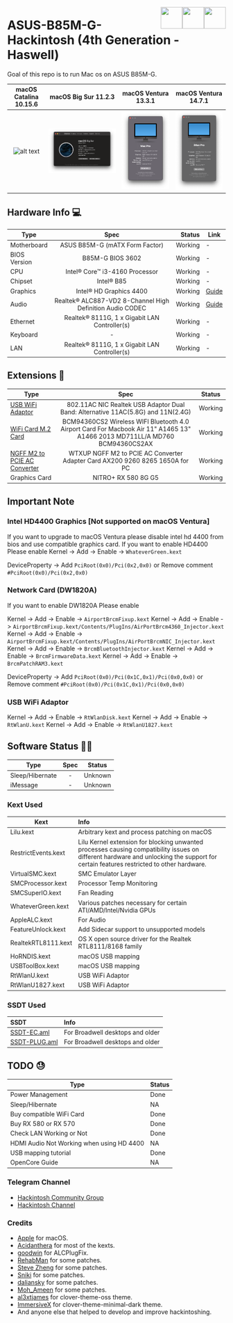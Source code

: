[<img align="right" src="https://cdn.jsdelivr.net/npm/simple-icons@latest/icons/instagram.svg" width="50" height="50" />](http://www.instagram.com/gajjartejas)
[<img align="right" src="https://cdn.jsdelivr.net/npm/simple-icons@latest/icons/twitter.svg" width="50" height="50" />](http://www.twitter.com/gajjartejas)
[<img align="right" src="https://cdn.jsdelivr.net/npm/simple-icons@latest/icons/reddit.svg" width="50" height="50" />](http://www.reddit.com/u/gajjartejas)

# ASUS-B85M-G-Hackintosh (4th Generation - Haswell)

Goal of this repo is to run Mac os on ASUS B85M-G.

|         macOS Catalina 10.15.6         |           macOS Big Sur 11.2.3            |        macOS Ventura 13.3.1        |          macOS Ventura 14.7.1           |
| :------------------------------------: | :---------------------------------------: | :--------------------------------: | :-------------------------------------: |
| ![alt text](10.15.x/10.15.6/about.png) | ![alt text](11.0.x/11.2.3/screenshot.png) | ![alt text](13.x/13.3.1/about.png) | ![alt text](14.x/14.7.1/screenshot.png) |

## Hardware Info 💻

| Type         |                           Spec                            |  Status | Link                                                                                                     |
| ------------ | :-------------------------------------------------------: | ------: | -------------------------------------------------------------------------------------------------------- |
| Motherboard  |              ASUS B85M-G (mATX Form Factor)               | Working | -                                                                                                        |
| BIOS Version |                     B85M-G BIOS 3602                      | Working | -                                                                                                        |
| CPU          |              Intel® Core™ i3-4160 Processor               | Working | -                                                                                                        |
| Chipset      |                        Intel® B85                         | Working | -                                                                                                        |
| Graphics     |                  Intel® HD Graphics 4400                  | Working | [Guide](https://www.tonymacx86.com/threads/guide-intel-framebuffer-patching-using-whatevergreen.256490/) |
| Audio        | Realtek® ALC887-VD2 8-Channel High Definition Audio CODEC | Working | [Guide](https://github.com/acidanthera/AppleALC/wiki/Installation-and-usage)                             |
| Ethernet     |       Realtek® 8111G, 1 x Gigabit LAN Controller(s)       | Working | -                                                                                                        |
| Keyboard     |                             -                             | Working | -                                                                                                        |
| LAN          |       Realtek® 8111G, 1 x Gigabit LAN Controller(s)       | Working | -                                                                                                        |

## Extensions 🔨

| Type                                                                                                                    |                                                            Spec                                                             | Status  |
| ----------------------------------------------------------------------------------------------------------------------- | :-------------------------------------------------------------------------------------------------------------------------: | ------- |
| [USB WiFi Adaptor](https://www.aliexpress.com/item/33059242651.html)                                                    |                      802.11AC NIC Realtek USB Adaptor Dual Band: Alternative 11AC(5.8G) and 11N(2.4G)                       | Working |
| [WiFi Card M.2 Card](https://www.aliexpress.com/item/4000329990755.html?spm=a2g0s.9042311.0.0.2cb24c4dnm2Qqt)           | BCM94360CS2 Wireless WIFI Bluetooth 4.0 Airport Card For Macbook Air 11" A1465 13" A1466 2013 MD711LL/A MD760 BCM94360CS2AX | Working |
| [NGFF M2 to PCIE AC Converter](https://www.aliexpress.com/item/4001028183672.html?spm=a2g0s.9042311.0.0.35844c4doSjGdi) |                        WTXUP NGFF M2 to PCIE AC Converter Adapter Card AX200 9260 8265 1650A for PC                         | Working |
| Graphics Card                                                                                                           |                                                     NITRO+ RX 580 8G G5                                                     | Working |

## Important Note

### Intel HD4400 Graphics [Not supported on macOS Ventura]

If you want to upgrade to macOS Ventura please disable intel hd 4400 from bios and use compatible graphics card.
If you want to enable HD4400 Please enable
Kernel -> Add -> Enable -> `WhateverGreen.kext`

DeviceProperty -> Add `PciRoot(0x0)/Pci(0x2,0x0)` or Remove comment `#PciRoot(0x0)/Pci(0x2,0x0)`

### Network Card (DW1820A)

If you want to enable DW1820A Please enable

Kernel -> Add -> Enable -> `AirportBrcmFixup.kext`
Kernel -> Add -> Enable -> `AirportBrcmFixup.kext/Contents/PlugIns/AirPortBrcm4360_Injector.kext`
Kernel -> Add -> Enable -> `AirportBrcmFixup.kext/Contents/PlugIns/AirPortBrcmNIC_Injector.kext`
Kernel -> Add -> Enable -> `BrcmBluetoothInjector.kext`
Kernel -> Add -> Enable -> `BrcmFirmwareData.kext`
Kernel -> Add -> Enable -> `BrcmPatchRAM3.kext`

DeviceProperty -> Add `PciRoot(0x0)/Pci(0x1C,0x1)/Pci(0x0,0x0)` or Remove comment `#PciRoot(0x0)/Pci(0x1C,0x1)/Pci(0x0,0x0)`

### USB WiFi Adaptor

Kernel -> Add -> Enable -> `RtWlanDisk.kext`
Kernel -> Add -> Enable -> `RtWlanU.kext`
Kernel -> Add -> Enable -> `RtWlanU1827.kext`

## Software Status 👨‍💻

| Type            | Spec | Status  |
| --------------- | :--: | ------- |
| Sleep/Hibernate |  -   | Unknown |
| iMessage        |  -   | Unknown |

### Kext Used

| Kext                | Info                                                                                                                                                                                  |
| ------------------- | :------------------------------------------------------------------------------------------------------------------------------------------------------------------------------------ |
| Lilu.kext           | Arbitrary kext and process patching on macOS                                                                                                                                          |
| RestrictEvents.kext | Lilu Kernel extension for blocking unwanted processes causing compatibility issues on different hardware and unlocking the support for certain features restricted to other hardware. |
| VirtualSMC.kext     | SMC Emulator Layer                                                                                                                                                                    |
| SMCProcessor.kext   | Processor Temp Monitoring                                                                                                                                                             |
| SMCSuperIO.kext     | Fan Reading                                                                                                                                                                           |
| WhateverGreen.kext  | Various patches necessary for certain ATI/AMD/Intel/Nvidia GPUs                                                                                                                       |
| AppleALC.kext       | For Audio                                                                                                                                                                             |
| FeatureUnlock.kext  | Add Sidecar support to unsupported models                                                                                                                                             |
| RealtekRTL8111.kext | OS X open source driver for the Realtek RTL8111/8168 family                                                                                                                           |
| HoRNDIS.kext        | macOS USB mapping                                                                                                                                                                     |
| USBToolBox.kext     | macOS USB mapping                                                                                                                                                                     |
| RtWlanU.kext        | USB WiFi Adaptor                                                                                                                                                                      |
| RtWlanU1827.kext    | USB WiFi Adaptor                                                                                                                                                                      |

### SSDT Used

| SSDT                                                                                                                                | Info                             |
| :---------------------------------------------------------------------------------------------------------------------------------- | :------------------------------- |
| [SSDT-EC.aml](https://dortania.github.io/Getting-Started-With-ACPI/Universal/ec-methods/prebuilt.html#wrapping-up)                  | For Broadwell desktops and older |
| [SSDT-PLUG.aml](https://dortania.github.io/Getting-Started-With-ACPI/ssdt-methods/ssdt-prebuilt.html#desktop-haswell-and-broadwell) | For Broadwell desktops and older |

## TODO 😓

| Type                                      | Status |
| ----------------------------------------- | :----- |
| Power Management                          | Done   |
| Sleep/Hibernate                           | NA     |
| Buy compatible WiFi Card                  | Done   |
| Buy RX 580 or RX 570                      | Done   |
| Check LAN Working or Not                  | Done   |
| HDMI Audio Not Working when using HD 4400 | NA     |
| USB mapping tutorial                      | Done   |
| OpenCore Guide                            | NA     |

### Telegram Channel

- [Hackintosh Community Group](https://t.me/indianhackintosh)
- [Hackintosh Channel](https://t.me/hackintoshcommunity)

### Credits

- [Apple](https://www.apple.com) for macOS.
- [Acidanthera](https://github.com/acidanthera) for most of the kexts.
- [goodwin](https://github.com/goodwin) for ALCPlugFix.
- [RehabMan](https://github.com/RehabMan) for some patches.
- [Steve Zheng](https://github.com/stevezhengshiqi) for some patches.
- [Sniki](https://github.com/Sniki) for some patches.
- [daliansky](https://github.com/daliansky) for some patches.
- [Moh_Ameen](https://github.com/ameenjuz) for some patches.
- [al3xtjames](https://github.com/al3xtjames) for clover-theme-oss theme.
- [ImmersiveX](https://github.com/ImmersiveX) for clover-theme-minimal-dark theme.
- And anyone else that helped to develop and improve hackintoshing.
